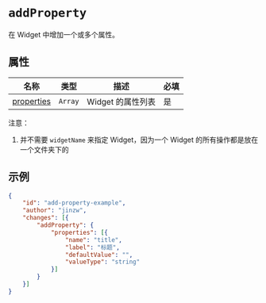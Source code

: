 # `addProperty`

在 Widget 中增加一个或多个属性。

## 属性

| 名称                          | 类型    | 描述              | 必填 |
| ----------------------------- | ------- | ----------------- | ---- |
| [properties](./properties.md) | `Array` | Widget 的属性列表 | 是   |

注意：

1. 并不需要 `widgetName` 来指定 Widget，因为一个 Widget 的所有操作都是放在一个文件夹下的

## 示例

```json
{
    "id": "add-property-example",
    "author": "jinzw",
    "changes": [{
        "addProperty": {
            "properties": [{
                "name": "title",
                "label": "标题",
                "defaultValue": "",
                "valueType": "string"
            }]
        }
    }]
}
```
